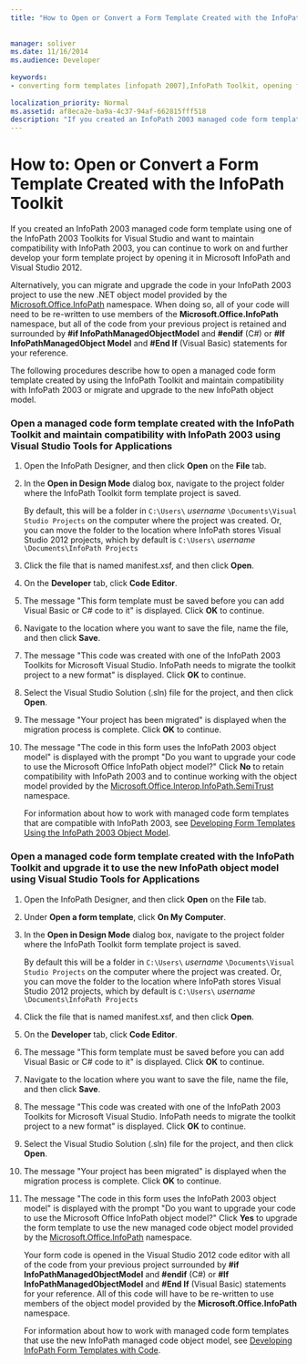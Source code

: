 ```yaml
---
title: "How to Open or Convert a Form Template Created with the InfoPath Toolkit"
 
 
manager: soliver
ms.date: 11/16/2014
ms.audience: Developer
 
keywords:
- converting form templates [infopath 2007],InfoPath Toolkit, opening form templates from,form templates [InfoPath 2007], opening,InfoPath 2007, converting InfoPath Toolkit form templates,opening form templates [InfoPath 2007],form templates [InfoPath 2007], converting,script [InfoPath 2007], converting to managed code
 
localization_priority: Normal
ms.assetid: af8eca2e-ba9a-4c37-94af-662815fff518
description: "If you created an InfoPath 2003 managed code form template using one of the InfoPath 2003 Toolkits for Visual Studio and want to maintain compatibility with InfoPath 2003, you can continue to work on and further develop your form template project by opening it in Microsoft InfoPath and Visual Studio 2012."
---
```


# How to: Open or Convert a Form Template Created with the InfoPath Toolkit

If you created an InfoPath 2003 managed code form template using one of the InfoPath 2003 Toolkits for Visual Studio and want to maintain compatibility with InfoPath 2003, you can continue to work on and further develop your form template project by opening it in Microsoft InfoPath and Visual Studio 2012.
  
Alternatively, you can migrate and upgrade the code in your InfoPath 2003 project to use the new .NET object model provided by the [Microsoft.Office.InfoPath](https://msdn.microsoft.com/library/Microsoft.Office.InfoPath.aspx) namespace. When doing so, all of your code will need to be re-written to use members of the **Microsoft.Office.InfoPath** namespace, but all of the code from your previous project is retained and surrounded by **#if InfoPathManagedObjectModel** and **#endif** (C#) or **#If InfoPathManagedObject Model** and **#End If** (Visual Basic) statements for your reference. 
  
The following procedures describe how to open a managed code form template created by using the InfoPath Toolkit and maintain compatibility with InfoPath 2003 or migrate and upgrade to the new InfoPath object model. 
  
### Open a managed code form template created with the InfoPath Toolkit and maintain compatibility with InfoPath 2003 using Visual Studio Tools for Applications

1. Open the InfoPath Designer, and then click **Open** on the **File** tab. 
    
2. In the **Open in Design Mode** dialog box, navigate to the project folder where the InfoPath Toolkit form template project is saved. 
    
    By default, this will be a folder in  `C:\Users\` *username*  `\Documents\Visual Studio Projects` on the computer where the project was created. Or, you can move the folder to the location where InfoPath stores Visual Studio 2012 projects, which by default is  `C:\Users\` *username*  `\Documents\InfoPath Projects`
    
3. Click the file that is named manifest.xsf, and then click **Open**.
    
4. On the **Developer** tab, click **Code Editor**.
    
5. The message "This form template must be saved before you can add Visual Basic or C# code to it" is displayed. Click **OK** to continue. 
    
6. Navigate to the location where you want to save the file, name the file, and then click **Save**.
    
7. The message "This code was created with one of the InfoPath 2003 Toolkits for Microsoft Visual Studio. InfoPath needs to migrate the toolkit project to a new format" is displayed. Click **OK** to continue. 
    
8. Select the Visual Studio Solution (.sln) file for the project, and then click **Open**.
    
9. The message "Your project has been migrated" is displayed when the migration process is complete. Click **OK** to continue. 
    
10. The message "The code in this form uses the InfoPath 2003 object model" is displayed with the prompt "Do you want to upgrade your code to use the Microsoft Office InfoPath object model?" Click **No** to retain compatibility with InfoPath 2003 and to continue working with the object model provided by the [Microsoft.Office.Interop.InfoPath.SemiTrust](https://msdn.microsoft.com/library/Microsoft.Office.Interop.InfoPath.SemiTrust.aspx) namespace. 
    
    For information about how to work with managed code form templates that are compatible with InfoPath 2003, see [Developing Form Templates Using the InfoPath 2003 Object Model](developing-form-templates-using-the-infopath-2003-object-model.md).
    
### Open a managed code form template created with the InfoPath Toolkit and upgrade it to use the new InfoPath object model using Visual Studio Tools for Applications

1. Open the InfoPath Designer, and then click **Open** on the **File** tab. 
    
2. Under **Open a form template**, click **On My Computer**.
    
3. In the **Open in Design Mode** dialog box, navigate to the project folder where the InfoPath Toolkit form template project is saved. 
    
    By default this will be a folder in  `C:\Users\` *username*  `\Documents\Visual Studio Projects` on the computer where the project was created. Or, you can move the folder to the location where InfoPath stores Visual Studio 2012 projects, which by default is  `C:\Users\` *username*  `\Documents\InfoPath Projects`
    
4. Click the file that is named manifest.xsf, and then click **Open**.
    
5. On the **Developer** tab, click **Code Editor**.
    
6. The message "This form template must be saved before you can add Visual Basic or C# code to it" is displayed. Click **OK** to continue. 
    
7. Navigate to the location where you want to save the file, name the file, and then click **Save**.
    
8. The message "This code was created with one of the InfoPath 2003 Toolkits for Microsoft Visual Studio. InfoPath needs to migrate the toolkit project to a new format" is displayed. Click **OK** to continue. 
    
9. Select the Visual Studio Solution (.sln) file for the project, and then click **Open**.
    
10. The message "Your project has been migrated" is displayed when the migration process is complete. Click **OK** to continue. 
    
11. The message "The code in this form uses the InfoPath 2003 object model" is displayed with the prompt "Do you want to upgrade your code to use the Microsoft Office InfoPath object model?" Click **Yes** to upgrade the form template to use the new managed code object model provided by the [Microsoft.Office.InfoPath](https://msdn.microsoft.com/library/Microsoft.Office.InfoPath.aspx) namespace. 
    
    Your form code is opened in the Visual Studio 2012 code editor with all of the code from your previous project surrounded by **#if** **InfoPathManagedObjectModel** and **#endif** (C#) or **#If InfoPathManagedObjectModel** and **#End If** (Visual Basic) statements for your reference. All of this code will have to be re-written to use members of the object model provided by the **Microsoft.Office.InfoPath** namespace. 
    
    For information about how to work with managed code form templates that use the new InfoPath managed code object model, see [Developing InfoPath Form Templates with Code](developing-infopath-form-templates-with-code.md).
    

